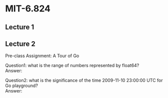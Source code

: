 # MIT-6.824

## Lecture 1

## Lecture 2
Pre-class Assignment: A Tour of Go

Question1: what is the range of numbers represented by float64?<br/>Answer: 

Question2: what is the significance of the time 2009-11-10 23:00:00 UTC for Go playground?<br/>Answer:
